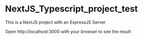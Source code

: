 # NextJS_Typescript_project_test

This is a NextJS project with an ExpressJS Server

Open http://localhost:3000 with your browser to see the result
